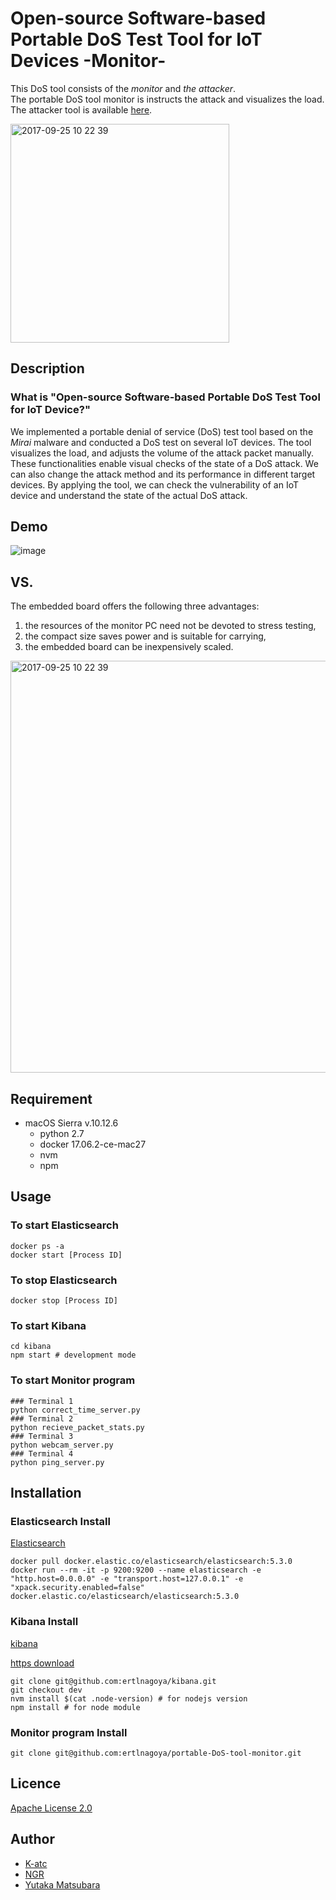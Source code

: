 Open-source Software-based Portable DoS Test Tool for IoT Devices -Monitor-    
====
This DoS tool consists of the _monitor_ and _the attacker_.     
The portable DoS tool monitor is instructs the attack and visualizes the load.   
The attacker tool is available [here](https://github.com/ertlnagoya/portable-DoS-tool-attacker).    
    
<img width="350" alt="2017-09-25 10 22 39" src="https://user-images.githubusercontent.com/26764885/30840032-02bdea00-a2b0-11e7-82ee-2e580704a730.png">    

## Description
 ### What is "Open-source Software-based Portable DoS Test Tool for IoT Device?"
 We implemented a portable denial of service (DoS) test tool based on the *Mirai* malware and conducted a DoS test on several IoT devices. 
 The tool visualizes the load, and adjusts the volume of the attack packet manually. 
 These functionalities enable visual checks of the state of a DoS attack. 
 We can also change the attack method and its performance in different target devices. 
 By applying the tool, we can check the vulnerability of an IoT device and understand the state of the actual DoS attack.
 
 
 
## Demo
![image](https://user-images.githubusercontent.com/26764885/30792330-5ac7b3a0-a1f4-11e7-85fa-6db92e2ff4c1.png)
## VS. 
The embedded board offers the following three advantages:     
1. the resources of the monitor PC need not be devoted to stress testing,     
2. the compact size saves power and is suitable for carrying,    
3. the embedded board can be inexpensively scaled.     
<img width="659" alt="2017-09-25 10 22 39" src="https://user-images.githubusercontent.com/26764885/30792602-a87c3b32-a1f6-11e7-8560-b4e1e6c65385.png">     

## Requirement
- macOS Sierra v.10.12.6
     - python 2.7
     - docker 17.06.2-ce-mac27
     - nvm
     - npm    
## Usage
### To start Elasticsearch
```
docker ps -a   
docker start [Process ID]  
``` 
### To stop Elasticsearch    
```    
docker stop [Process ID]    
``` 
### To start Kibana
```   
cd kibana
npm start # development mode  
```
### To start Monitor program    
```
### Terminal 1    
python correct_time_server.py   
### Terminal 2    
python recieve_packet_stats.py    
### Terminal 3    
python webcam_server.py 
### Terminal 4    
python ping_server.py
```
## Installation    
### Elasticsearch Install
[Elasticsearch](https://www.elastic.co/jp/products/elasticsearch)     
```
docker pull docker.elastic.co/elasticsearch/elasticsearch:5.3.0   
docker run --rm -it -p 9200:9200 --name elasticsearch -e "http.host=0.0.0.0" -e "transport.host=127.0.0.1" -e    "xpack.security.enabled=false" docker.elastic.co/elasticsearch/elasticsearch:5.3.0   
```

### Kibana Install 
[kibana](https://www.elastic.co/jp/products/kibana)    
     
[https download](https://github.com/ertlnagoya/kibana.git)            
```
git clone git@github.com:ertlnagoya/kibana.git    
git checkout dev    
nvm install $(cat .node-version) # for nodejs version  
npm install # for node module 
```
### Monitor program Install
```
git clone git@github.com:ertlnagoya/portable-DoS-tool-monitor.git
```
## Licence
[Apache License 2.0](https://github.com/ertlnagoya/portable-DoS-tool-monitor/blob/master/LICENSE)
## Author
* [K-atc](https://github.com/K-atc)    
* [NGR](https://github.com/KeigoNagara)    
* [Yutaka Matsubara](https://github.com/YutakaMatsubara)    

